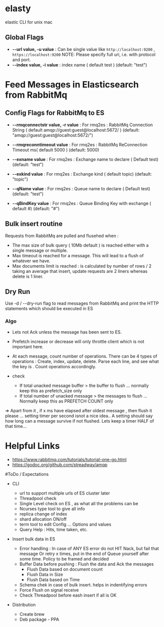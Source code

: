 # elasty
elastic CLI for unix mac

## Global Flags
 - **--url value, -u value** : Can be single value like `http://localhost:9200` , `https://localhost:9200` NOTE: Please specify full uri, i.e. with protocol and port.
 - **--index value, -i value** : index name ( default test ) (default: "test")

# Feed Messages in Elasticsearch from RabbitMq

## Config Flags for RabbitMq to ES
 - **--rmqconnectstr value, -r value** : For rmq2es : RabbitMq Connection String ( default amqp://guest:guest@localhost:5672/ ) (default: "amqp://guest:guest@localhost:5672/")

 - **--rmqreconntimeout value** : For rmq2es : RabbitMq ReConnection Timeout ms( default 5000 ) (default: 5000)

 - **--exname value** : For rmq2es : Exchange name to declare ( Default test) (default: "test")

 - **--exkind value** : For rmq2es : Exchange kind ( default topic) (default: "topic")

 - **--qName value** : For rmq2es : Queue name to declare ( Default test) (default: "test")

 - **--qBindKey value** : For rmq2es : Queue Binding Key with exchange ( default #) (default: "#")

## Bulk insert routine
Requests from RabbitMq are pulled and flusehed when :
 - The max size of bulk query ( 10Mb default ) is reached either with a single message or multiple.
 - Max timeout is reached for a message. This will lead to a flush of whatever we have.
 - Max documents limit is reached : is calculated by number of rows / 2 taking an average that insert, update requests are 2 liners whereas delete is 1 liner. 

## Dry Run
Use -d / --dry-run flag to read messages from RabbitMq and print the HTTP statements which should be executed in ES

### Algo
- Lets not Ack unless the message has been sent to ES.
- Prefetch increase or decrease will only throttle client which is not important here.

- At each message, count number of operations. There can be 4 types of operations : Create, index, update, delete. Parse each line, and see what the key is . Count operations accordingly.
- check
    - If total unacked message buffer > the buffer to flush ... normally keep this as prefetch_size only
    - If total number of unacked message > the messages to flush ... Normally keep this as PREFETCH COUNT only

=> Apart from it , if x ms have elapsed after oldest message , then flush it please ... setting timer per second isnot a nice idea.. 
A setting should say how long can a message survive if not flushed. Lets keep a timer HALF of that time...


# Helpful Links
 - https://www.rabbitmq.com/tutorials/tutorial-one-go.html
 - https://godoc.org/github.com/streadway/amqp

#ToDo / Expectations

 - CLI
     + url to support multiple urls of ES cluster later
     + Threadpool check
     + Single Level check on ES , as what all the problems can be
     + Ncurses type tool to give all info
     + replica change of index
     + shard allocation ON/off
     + term tool to edit Config ... Options and values
     + Query Help : Hits, time taken, etc.

 - Insert bulk data in ES
     + Error handling : In case of ANY ES error do not HIT Nack, but fail that message Or retry x times, put in the end of Queue yourself after some time. Policy to be framed and decided
     + Buffer Data before pushing : Flush the data and Ack the messages
        + Flush Data based on document count
        + Flush Data in Size
        + Flush Data based on Time
     + Schema chek in case of bulk insert. helps in indentifying errors
     + Force Flush on signal receive
     + Check Threadpool before eash insert if all is OK 

 - Distribution
     + Create brew
     + Deb package - PPA

